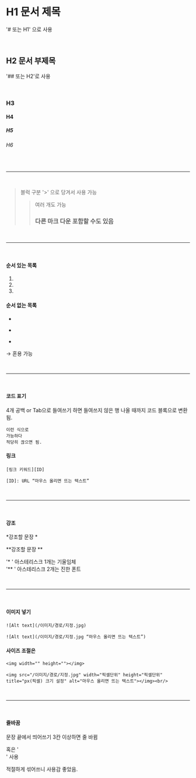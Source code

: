 # H1  문서 제목

'# 또는 H1' 으로 사용
  
</br>

## H2 문서 부제목

'## 또는 H2'로 사용

</br>

### H3
#### H4
##### H5
###### H6

</br>

------

</br>

 > 블럭 구분
 > '>' 으로 당겨서 사용 가능
 >> 여러 개도 가능
 >> ### 다른 마크 다운 포함할 수도 있음

</br>

-----

</br>


#### 순서 있는 목록

 1.
 2.
 3.

#### 순서 없는 목록
 * 
 +
 -

 → 혼용 가능

</br>

-----

</br>

#### 코드 표기

4개 공백 or Tab으로 들여쓰기 하면 들여쓰지 않은 행 나올 때까지 코드 블록으로 변환 됨.

    이런 식으로
    가능하다
    적당히 끊으면 됨.


#### 링크
    

    [링크 키워드][ID]
    
    [ID]: URL “마우스 올리면 뜨는 텍스트”
    
    
</br>
    
-----
    
</br>
    
#### 강조

 *강조할 문장 *

**강조할 문장 **

'* ' 아스테리스크 1개는 기울임체    
'** ' 아스테리스크 2개는 진한 폰트  

</br>

-----

</br>


#### 이미지 넣기

    
    ![Alt text](/이미지/경로/지정.jpg)
    
    ![Alt text](/이미지/경로/지정.jpg “마우스 올리면 뜨는 텍스트”)
    

#### 사이즈 조절은 

    
    <img width="" height=""></img>
    
    <img src="/이미지/경로/지정.jpg" width="픽셀단위" height="픽셀단위" title="px(픽셀) 크기 설정" alt="마우스 올리면 뜨는 텍스트"></img><br/>
    
    
 </br>
 
 -----
 
 </br>
 

#### 줄바꿈
  
  
문장 끝에서 띄어쓰기 3칸 이상하면 줄 바뀜

혹은 '</br>' 사용  

적절하게 섞어쓰니 사용감 좋았음.
